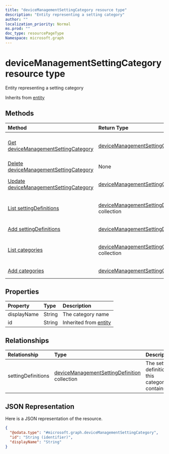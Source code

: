 ```yaml
---
title: "deviceManagementSettingCategory resource type"
description: "Entity representing a setting category"
author: ""
localization_priority: Normal
ms.prod: ""
doc_type: resourcePageType
Namespace: microsoft.graph
---
```



# deviceManagementSettingCategory resource type

Entity representing a setting category


Inherits from [entity](../resources/entity.md)

## Methods
|Method|Return Type|Description|
|:---|:---|:---|
|[Get deviceManagementSettingCategory](../api/devicemanagementsettingcategory-get.md)|[deviceManagementSettingCategory](../resources/deviceManagementSettingCategory.md)|Read properties and relationships of the [deviceManagementSettingCategory](../resources/devicemanagementsettingcategory.md) object.|
|[Delete deviceManagementSettingCategory](../api/devicemanagementsettingcategory-delete.md)|None|Deletes a [deviceManagementSettingCategory](../resources/devicemanagementsettingcategory.md).|
|[Update deviceManagementSettingCategory](../api/devicemanagementsettingcategory-update.md)|[deviceManagementSettingCategory](../resources/deviceManagementSettingCategory.md)|Update the properties of a [deviceManagementSettingCategory](../resources/devicemanagementsettingcategory.md) object.|
|[List settingDefinitions](../api/devicemanagementsettingcategory-list-settingdefinitions.md)|[deviceManagementSettingDefinition](../resources/deviceManagementSettingDefinition.md) collection|Get the deviceManagementSettingDefinitions from the settingDefinitions navigation property.|
|[Add settingDefinitions](../api/devicemanagementsettingcategory-post-settingdefinitions.md)|[deviceManagementSettingDefinition](../resources/deviceManagementSettingDefinition.md)|Add settingDefinitions by posting to the settingDefinitions collection.|
|[List categories](../api/intune-devices-devicemanagement-list-categories.md)|[deviceManagementSettingCategory](../resources/deviceManagementSettingCategory.md) collection|Get the deviceManagementSettingCategories from the categories navigation property.|
|[Add categories](../api/intune-devices-devicemanagement-post-categories.md)|[deviceManagementSettingCategory](../resources/deviceManagementSettingCategory.md)|Add categories by posting to the categories collection.|

## Properties
|Property|Type|Description|
|:---|:---|:---|
|displayName|String|The category name|
|id|String| Inherited from [entity](../resources/entity.md)|

## Relationships
|Relationship|Type|Description|
|:---|:---|:---|
|settingDefinitions|[deviceManagementSettingDefinition](../resources/deviceManagementSettingDefinition.md) collection|The setting definitions this category contains|

## JSON Representation
Here is a JSON representation of the resource.
<!-- {
  "blockType": "resource",
  "keyProperty": "id",
  "@odata.type": "microsoft.graph.deviceManagementSettingCategory",
  "baseType": "microsoft.graph.entity",
  "openType": false
}
-->
``` json
{
  "@odata.type": "#microsoft.graph.deviceManagementSettingCategory",
  "id": "String (identifier)",
  "displayName": "String"
}
```

